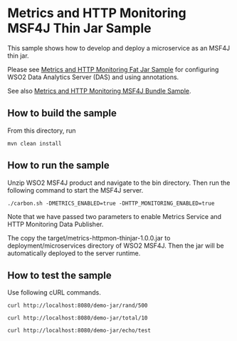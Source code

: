 # Metrics and HTTP Monitoring MSF4J Thin Jar Sample

This sample shows how to develop and deploy a microservice as an MSF4J thin jar.

Please see [Metrics and HTTP Monitoring Fat Jar Sample](../httpmon-fatjar) 
for configuring WSO2 Data Analytics Server (DAS) and using annotations.

See also [Metrics and HTTP Monitoring MSF4J Bundle Sample](../httpmon-bundle).


## How to build the sample



From this directory, run

```
mvn clean install
```

## How to run the sample



Unzip WSO2 MSF4J product and navigate to the bin directory. Then run the following command to start the MSF4J server.
```
./carbon.sh -DMETRICS_ENABLED=true -DHTTP_MONITORING_ENABLED=true
```

Note that we have passed two parameters to enable Metrics Service and HTTP Monitoring Data Publisher.

The copy the target/metrics-httpmon-thinjar-1.0.0.jar to deployment/microservices directory of WSO2 MSF4J.
Then the jar will be automatically deployed to the server runtime.


## How to test the sample



Use following cURL commands.
```
curl http://localhost:8080/demo-jar/rand/500

curl http://localhost:8080/demo-jar/total/10

curl http://localhost:8080/demo-jar/echo/test

```
